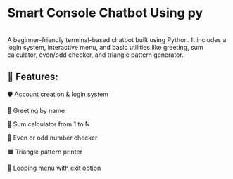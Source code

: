 <h1>Smart Console Chatbot Using py</h1>
<br>
A beginner-friendly terminal-based chatbot built using Python.
It includes a login system, interactive menu, and basic utilities like greeting, sum calculator, even/odd checker, and triangle pattern generator.

<h2>🔧 Features:</h2>

<list>
🛡️ Account creation & login system

💬 Greeting by name

🧮 Sum calculator from 1 to N

🔢 Even or odd number checker

🟧 Triangle pattern printer

🔁 Looping menu with exit option

</list>
